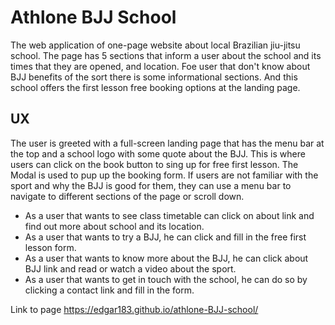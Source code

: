 # Athlone BJJ School

The web application of one-page website about local Brazilian jiu-jitsu school. 
The page has 5 sections that inform a user about the school and its times that they are opened, and location. 
Foe user that don't know about BJJ  benefits of the sort there is some informational sections. And this school offers the first lesson free booking options at the landing page. 

## UX
The user is greeted with a full-screen landing page that has the menu bar at the top and a school logo with some quote about the BJJ. This is where users can click on the book button to sing up for free first lesson. The Modal is used to pup up the booking form. 
If users are not familiar with the sport and why the BJJ is good for them, they can use a menu bar to navigate to different sections of the page or scroll down. 
* As a user that wants to see class timetable can click on about link and find out more about school and its location.
* As a user that wants to try a BJJ, he can click and fill in the free first lesson form. 
* As a user that wants to know more about the BJJ, he can click about BJJ link and read or watch a video about the sport. 
* As a user that wants to get in touch with the school, he can do so by clicking a contact link and fill in the form. 

Link to page  https://edgar183.github.io/athlone-BJJ-school/